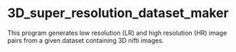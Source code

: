 # 3D_super_resolution_dataset_maker
This program generates low resolution (LR) and high resolution (HR) image pairs from a given dataset containing 3D nifti images.
